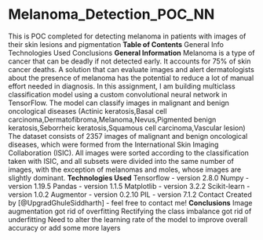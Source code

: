 # Melanoma_Detection_POC_NN
This is POC completed for detecting melanoma in patients with images of their skin lesions and pigmentation
**Table of Contents**
General Info
Technologies Used
Conclusions
**General Information**
Melanoma is a type of cancer that can be deadly if not detected early. It accounts for 75% of skin cancer deaths. A solution that can evaluate images and alert dermatologists about the presence of melanoma has the potential to reduce a lot of manual effort needed in diagnosis. In this assignment, I am building multiclass classification model using a custom convolutional neural network in TensorFlow. The model can classify images in malignant and benign oncological diseases (Actinic keratosis,Basal cell carcinoma,Dermatofibroma,Melanoma,Nevus,Pigmented benign keratosis,Seborrheic keratosis,Squamous cell carcinoma,Vascular lesion)
The dataset consists of 2357 images of malignant and benign oncological diseases, which were formed from the International Skin Imaging Collaboration (ISIC). All images were sorted according to the classification taken with ISIC, and all subsets were divided into the same number of images, with the exception of melanomas and moles, whose images are slightly dominant.
**Technologies Used**
Tensorflow - version 2.8.0
Numpy - version 1.19.5
Pandas - version 1.1.5
Matplotlib - version 3.2.2
Scikit-learn - version 1.0.2
Augmentor - version 0.2.10
PIL - version 7.1.2
Contact
Created by [@UpgradGhuleSiddharth] - feel free to contact me!
**Conclusions**
Image augmentation got rid of overfitting
Rectifying the class imbalance got rid of underfitting
Need to alter the learning rate of the model to improve overall accuracy or add some more layers
